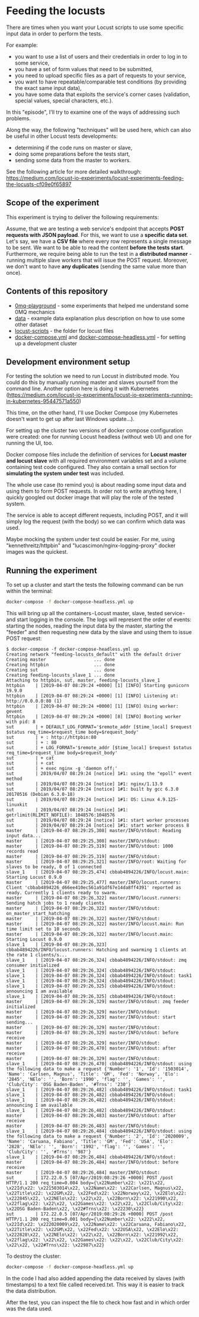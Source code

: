 # Feeding the locusts
There are times when you want your Locust scripts to use some specific input data in order to perform the tests.

For example: 
* you want to use a list of users and their credentials in order to log in to some service,
* you have a set of form values that need to be submitted,
* you need to upload specific files as a part of requests to your service,
* you want to have repeatable/comparable test conditions (by providing the exact same input data),
* you have some data that exploits the service's corner cases (validation, special values, special characters, etc.).

In this "episode", I'll try to examine one of the ways of addressing such problems. 

Along the way, the following "techniques" will be used here, which can also be useful in other Locust tests developments:
* determining if the code runs on master or slave,
* doing some preparations before the tests start,
* sending some data from the master to workers.

See the following article for more detailed walkthrough: https://medium.com/locust-io-experiments/locust-experiments-feeding-the-locusts-cf09e0f65897


## Scope of the experiment
This experiment is trying to deliver the following requirements:

Assume, that we are testing a web service's endpoint that accepts **POST requests with JSON payload**.
For this, we want to use a **specific data set**. Let's say, we have a **CSV file** where every row represents a single message to be sent. We want to be able to read the content **before the tests start**.
Furthermore, we require being able to run the test in a **distributed manner** -  running multiple slave workers that will issue the POST request.
Moreover, we don't want to have **any duplicates** (sending the same value more than once).

## Contents of this repository

* [0mq-playground](./0mq-playground) - some experiments that helped me understand some 0MQ mechanics
* [data](./data) - example data explanation plus description on how to use some other dataset
* [locust-scripts](./locust-scripts) - the folder for locust files
* [docker-compose.yml](./docker-compose.yml) and [docker-compose-headless.yml](./docker-compose-headless.yml) - for setting up a development cluster

## Development environment setup
For testing the solution we need to run Locust in distributed mode. 
You could do this by manually running master and slaves yourself from the command line. 
Another option here is doing it with Kubernetes (https://medium.com/locust-io-experiments/locust-io-experiments-running-in-kubernetes-95447571a550)

This time, on the other hand, I'll use Docker Compose (my Kubernetes doesn't want to get up after last Windows update...).

For setting up the cluster two versions of docker compose configuration were created:
one for running Locust headless (without web UI) and one for running the UI, too.


Docker compose files include the definition of services for **Locust master and locust slave** with all required environment
variables set and a volume containing test code configured. They also contain a small section for **simulating the system under test** was included.

The whole use case (to remind you) is about reading some input data and using them to form POST requests.
In order not to write anything here, I quickly googled out docker image that will play the role of the tested system.

The service is able to accept different requests, including POST, and it will simply log the request
(with the body) so we can confirm which data was used.

Maybe mocking the system under test could be easier. 
For me, using "kennethreitz/httpbin" and "lucascimon/nginx-logging-proxy" docker images was the quickest.

## Running the experiment
To set up a cluster and start the tests the following command can be run within the terminal:
```bash
docker-compose -f docker-compose-headless.yml up
```
This will bring up all the containers - Locust master, slave, tested service - and start logging in the console.
The logs will represent the order of events: starting the nodes, reading the input data by the master, starting the "feeder" and then requesting new data by the slave and using them to issue POST request:

```
$ docker-compose -f docker-compose-headless.yml up
Creating network "feeding-locusts_default" with the default driver
Creating master                  ... done
Creating httpbin                 ... done
Creating sut                     ... done
Creating feeding-locusts_slave_1 ... done
Attaching to httpbin, sut, master, feeding-locusts_slave_1
httpbin    | [2019-04-07 08:29:24 +0000] [1] [INFO] Starting gunicorn 19.9.0
httpbin    | [2019-04-07 08:29:24 +0000] [1] [INFO] Listening at: http://0.0.0.0:80 (1)
httpbin    | [2019-04-07 08:29:24 +0000] [1] [INFO] Using worker: gevent
httpbin    | [2019-04-07 08:29:24 +0000] [8] [INFO] Booting worker with pid: 8
sut        | + DEFAULT_LOG_FORMAT='$remote_addr [$time_local] $request $status req_time=$request_time body=$request_body'
sut        | + : http://httpbin:80
sut        | + : 80
sut        | + LOG_FORMAT='$remote_addr [$time_local] $request $status req_time=$request_time body=$request_body'
sut        | + cat
sut        | + cat
sut        | + exec nginx -g 'daemon off;'
sut        | 2019/04/07 08:29:24 [notice] 1#1: using the "epoll" event method
sut        | 2019/04/07 08:29:24 [notice] 1#1: nginx/1.13.9
sut        | 2019/04/07 08:29:24 [notice] 1#1: built by gcc 6.3.0 20170516 (Debian 6.3.0-18)
sut        | 2019/04/07 08:29:24 [notice] 1#1: OS: Linux 4.9.125-linuxkit
sut        | 2019/04/07 08:29:24 [notice] 1#1: getrlimit(RLIMIT_NOFILE): 1048576:1048576
sut        | 2019/04/07 08:29:24 [notice] 1#1: start worker processes
sut        | 2019/04/07 08:29:24 [notice] 1#1: start worker process 8
master     | [2019-04-07 08:29:25,308] master/INFO/stdout: Reading input data...
master     | [2019-04-07 08:29:25,308] master/INFO/stdout:
master     | [2019-04-07 08:29:25,319] master/INFO/stdout: 1000 records read
master     | [2019-04-07 08:29:25,319] master/INFO/stdout:
master     | [2019-04-07 08:29:25,321] master/INFO/root: Waiting for slaves to be ready, 0 of 1 connected
slave_1    | [2019-04-07 08:29:25,474] cbbab4894226/INFO/locust.main: Starting Locust 0.9.0
master     | [2019-04-07 08:29:25,477] master/INFO/locust.runners: Client 'cbbab4894226_d66ee410ec561a91df67e14da8ff4391' reported as ready. Currently 1 clients ready to swarm.
master     | [2019-04-07 08:29:26,322] master/INFO/locust.runners: Sending hatch jobs to 1 ready clients
master     | [2019-04-07 08:29:26,322] master/INFO/stdout: on_master_start_hatching
master     | [2019-04-07 08:29:26,322] master/INFO/stdout:
master     | [2019-04-07 08:29:26,322] master/INFO/locust.main: Run time limit set to 10 seconds
master     | [2019-04-07 08:29:26,322] master/INFO/locust.main: Starting Locust 0.9.0
slave_1    | [2019-04-07 08:29:26,323] cbbab4894226/INFO/locust.runners: Hatching and swarming 1 clients at the rate 1 clients/s...
slave_1    | [2019-04-07 08:29:26,324] cbbab4894226/INFO/stdout: zmq consumer initialized
slave_1    | [2019-04-07 08:29:26,324] cbbab4894226/INFO/stdout:
slave_1    | [2019-04-07 08:29:26,324] cbbab4894226/INFO/stdout: task1
slave_1    | [2019-04-07 08:29:26,324] cbbab4894226/INFO/stdout:
slave_1    | [2019-04-07 08:29:26,325] cbbab4894226/INFO/stdout: announcing I am available
slave_1    | [2019-04-07 08:29:26,325] cbbab4894226/INFO/stdout:
master     | [2019-04-07 08:29:26,329] master/INFO/stdout: zmq feeder initialized
master     | [2019-04-07 08:29:26,329] master/INFO/stdout:
master     | [2019-04-07 08:29:26,329] master/INFO/stdout: start sending...
master     | [2019-04-07 08:29:26,329] master/INFO/stdout:
master     | [2019-04-07 08:29:26,329] master/INFO/stdout: before receive
master     | [2019-04-07 08:29:26,329] master/INFO/stdout:
master     | [2019-04-07 08:29:26,470] master/INFO/stdout: after receive
master     | [2019-04-07 08:29:26,329] master/INFO/stdout:
slave_1    | [2019-04-07 08:29:26,470] cbbab4894226/INFO/stdout: using the following data to make a request {'Number': '1', 'Id': '1503014', 'Name': 'Carlsen, Magnus', 'Title': 'GM', 'Fed': 'Norway', 'Elo': '2845', 'NElo': '', 'Born': '1990', 'flag': '', 'Games': '', 'Club/City': 'OSG Baden-Baden', '#Trns': '230'}
slave_1    | [2019-04-07 08:29:26,482] cbbab4894226/INFO/stdout: task1
slave_1    | [2019-04-07 08:29:26,482] cbbab4894226/INFO/stdout:
slave_1    | [2019-04-07 08:29:26,482] cbbab4894226/INFO/stdout: announcing I am available
slave_1    | [2019-04-07 08:29:26,482] cbbab4894226/INFO/stdout:
master     | [2019-04-07 08:29:26,483] master/INFO/stdout: after receive
master     | [2019-04-07 08:29:26,483] master/INFO/stdout:
slave_1    | [2019-04-07 08:29:26,484] cbbab4894226/INFO/stdout: using the following data to make a request {'Number': '2', 'Id': '2020009', 'Name': 'Caruana, Fabiano', 'Title': 'GM', 'Fed': 'USA', 'Elo': '2828', 'NElo': '', 'Born': '1992', 'flag': '', 'Games': '', 'Club/City': '', '#Trns': '987'}
slave_1    | [2019-04-07 08:29:26,484] cbbab4894226/INFO/stdout:
master     | [2019-04-07 08:29:26,484] master/INFO/stdout: before receive
master     | [2019-04-07 08:29:26,484] master/INFO/stdout:
sut        | 172.22.0.5 [07/Apr/2019:08:29:26 +0000] POST /post HTTP/1.1 200 req_time=0.004 body={\x22Number\x22: \x221\x22, \x22Id\x22: \x221503014\x22, \x22Name\x22: \x22Carlsen, Magnus\x22, \x22Title\x22: \x22GM\x22, \x22Fed\x22: \x22Norway\x22, \x22Elo\x22: \x222845\x22, \x22NElo\x22: \x22\x22, \x22Born\x22: \x221990\x22, \x22flag\x22: \x22\x22, \x22Games\x22: \x22\x22, \x22Club/City\x22: \x22OSG Baden-Baden\x22, \x22#Trns\x22: \x22230\x22}
sut        | 172.22.0.5 [07/Apr/2019:08:29:26 +0000] POST /post HTTP/1.1 200 req_time=0.001 body={\x22Number\x22: \x222\x22, \x22Id\x22: \x222020009\x22, \x22Name\x22: \x22Caruana, Fabiano\x22, \x22Title\x22: \x22GM\x22, \x22Fed\x22: \x22USA\x22, \x22Elo\x22: \x222828\x22, \x22NElo\x22: \x22\x22, \x22Born\x22: \x221992\x22, \x22flag\x22: \x22\x22, \x22Games\x22: \x22\x22, \x22Club/City\x22: \x22\x22, \x22#Trns\x22: \x22987\x22}
```

To destroy the cluster:
```bash
docker-compose -f docker-compose-headless.yml up
```

In the code I had also added appending the data received by slaves (with timestamps) to a text file called received.txt.
This way it is easier to track the data distribution.

After the test, you can inspect the file to check how fast and in which order was the data used. 




